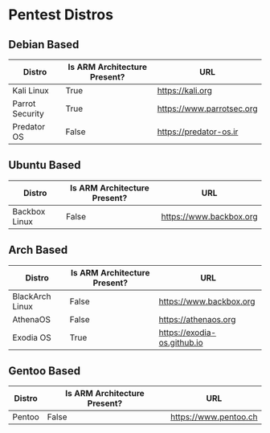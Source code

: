 # Pentest Distros

## Debian Based

| Distro          | Is ARM Architecture Present? | URL                       |
| --------------- | ---------------------------- | ------------------------- |
| Kali Linux      | True                         | https://kali.org          |
| Parrot Security | True                         | https://www.parrotsec.org |
| Predator OS     | False                        | https://predator-os.ir    |

## Ubuntu Based

| Distro        | Is ARM Architecture Present? | URL                     |
| ------------- | ---------------------------- | ----------------------- |
| Backbox Linux | False                        | https://www.backbox.org |

## Arch Based

| Distro          | Is ARM Architecture Present? | URL                         |
| --------------- | ---------------------------- | --------------------------- |
| BlackArch Linux | False                        | https://www.backbox.org     |
| AthenaOS        | False                        | https://athenaos.org        |
| Exodia OS       | True                         | https://exodia-os.github.io |

## Gentoo Based

| Distro          | Is ARM Architecture Present? | URL                         |
| --------------- | ---------------------------- | --------------------------- |
| Pentoo          | False                        | https://www.pentoo.ch       |